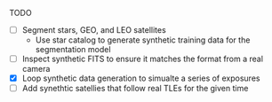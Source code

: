 TODO
- [ ] Segment stars, GEO, and LEO satellites
  - Use star catalog to generate synthetic training data for the segmentation model
- [ ] Inspect synthetic FITS to ensure it matches the format from a real camera
- [x] Loop synthetic data generation to simualte a series of exposures
- [ ] Add synethtic satellies that follow real TLEs for the given time